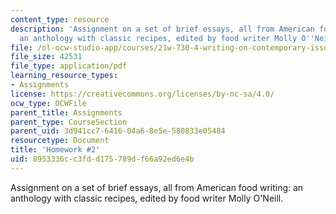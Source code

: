 ```yaml
---
content_type: resource
description: 'Assignment on a set of brief essays, all from American food writing:
  an anthology with classic recipes, edited by food writer Molly O''Neill.'
file: /ol-ocw-studio-app/courses/21w-730-4-writing-on-contemporary-issues-food-for-thought-writing-and-reading-about-the-cultures-of-food-fall-2008/8953336cc3fdd175789df66a92ed6e4b_hw_2.pdf
file_size: 42531
file_type: application/pdf
learning_resource_types:
- Assignments
license: https://creativecommons.org/licenses/by-nc-sa/4.0/
ocw_type: OCWFile
parent_title: Assignments
parent_type: CourseSection
parent_uid: 3d941cc7-6416-04a6-8e5e-580833e05484
resourcetype: Document
title: 'Homework #2'
uid: 8953336c-c3fd-d175-789d-f66a92ed6e4b
---
```

Assignment on a set of brief essays, all from American food writing: an anthology with classic recipes, edited by food writer Molly O'Neill.